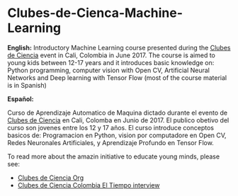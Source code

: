 # Clubes-de-Cienca-Machine-Learning

**English:**
Introductory Machine Learning course presented during the [Clubes de Ciencia](https://www.clubesdeciencia.co/) event in Cali, Colombia in June 2017. The course is aimed to young kids between 12-17 years and it introduces basic knowledge on: Python programming, computer vision with Open CV, Artificial Neural Networks and Deep learning with Tensor Flow (most of the course material is in Spanish)

**Español:**

Curso de Aprendizaje Automatico de Maquina dictado durante el evento de [Clubes de Ciencia](https://www.clubesdeciencia.co/) en Cali, Colomba en Junio de 2017. El publico obetivo del curso son jovenes entre los 12 y 17 años. El curso introduce conceptos basicos de: Programacion en Python, vision por computadore en Open CV, Redes Neuronales Artificiales, y Aprendizaje Profundo en Tensor Flow.

To read more about the amazin initiative to educate young minds, please see:

- [Clubes de Ciencia Org](http://www.clubesdeciencia.org/)
- [Clubes de Ciencia Colombia El Tiempo interview](https://www.facebook.com/eltiempo/videos/10155225058087805/?fref=mentions)
